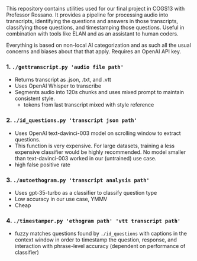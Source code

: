 This repository contains utilities used for our final project in COGS13 with Professor Rossano. It provides a pipeline for processing audio into transcripts, identifying the questions and answers in those transcripts, classifying those questions, and timestamping those questions. Useful in combination with tools like ELAN and as an assistant to human coders.

Everything is based on non-local AI categorization and as such all the usual concerns and biases about that that apply. Requires an OpenAI API key.

### 1. `./gettranscript.py 'audio file path'` 
- Returns transcript as .json, .txt, and .vtt
- Uses OpenAI Whisper to transcribe 
- Segments audio into 120s chunks and uses mixed prompt to maintain consistent style.
  - tokens from last transcript mixed with style reference

### 2. `./id_questions.py 'transcript json path'`
- Uses OpenAI text-davinci-003 model on scrolling window to extract questions.
- This function is very expensive. For large datasets, training a less expensive classifier would be highly recommended. No model smaller than text-davinci-003 worked in our (untrained) use case.
- high false positive rate

### 3. `./autoethogram.py 'transcript analysis path' `
- Uses gpt-35-turbo as a classifier to classify question type
- Low accuracy in our use case, YMMV
- Cheap

### 4. `./timestamper.py 'ethogram path' 'vtt transcript path' `
- fuzzy matches questions found by `./id_questions` with captions in the context window in order to timestamp the question, response, and interaction with phrase-level accuracy (dependent on performance of classifier)
